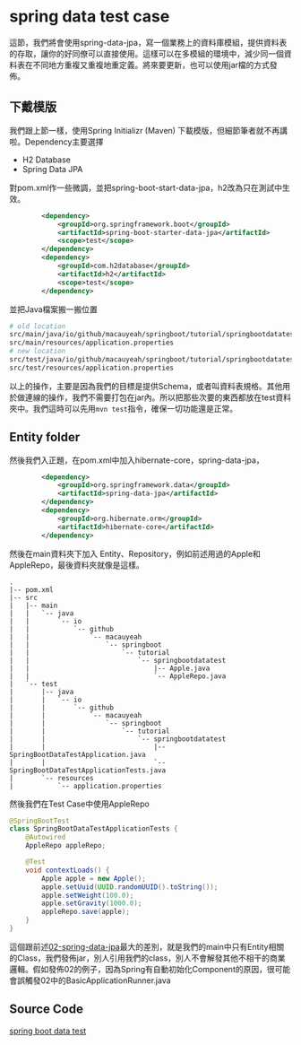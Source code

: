 # spring data test case

這節，我們將會使用spring-data-jpa，寫一個業務上的資料庫模組，提供資料表的存取，讓你的好同僚可以直接使用。這樣可以在多模組的環境中，減少同一個資料表在不同地方重複又重複地重定義。將來要更新，也可以使用jar檔的方式發佈。

## 下戴模版
我們跟上節一樣，使用Spring Initializr (Maven) 下載模版，但細節筆者就不再講啦。Dependency主要選擇
- H2 Database
- Spring Data JPA

對pom.xml作一些微調，並把spring-boot-start-data-jpa，h2改為只在測試中生效。
```xml
		<dependency>
			<groupId>org.springframework.boot</groupId>
			<artifactId>spring-boot-starter-data-jpa</artifactId>
			<scope>test</scope>
		</dependency>
        <dependency>
			<groupId>com.h2database</groupId>
			<artifactId>h2</artifactId>
			<scope>test</scope>
		</dependency>
```

並把Java檔案搬一搬位置

```bash
# old location
src/main/java/io/github/macauyeah/springboot/tutorial/springbootdatatest/SpringBootDataTestApplication.java
src/main/resources/application.properties
# new location
src/test/java/io/github/macauyeah/springboot/tutorial/springbootdatatest/SpringBootDataTestApplication.java
src/test/resources/application.properties
```

以上的操作，主要是因為我們的目標是提供Schema，或者叫資料表規格。其他用於做連線的操作，我們不需要打包在jar內。所以把那些次要的東西都放在test資料夾中。我們這時可以先用```mvn test```指令，確保一切功能還是正常。

## Entity folder
然後我們入正題，在pom.xml中加入hibernate-core，spring-data-jpa，
```xml
        <dependency>
			<groupId>org.springframework.data</groupId>
			<artifactId>spring-data-jpa</artifactId>
		</dependency>
        <dependency>
			<groupId>org.hibernate.orm</groupId>
			<artifactId>hibernate-core</artifactId>
		</dependency>
```

然後在main資料夾下加入 Entity、Repository，例如前述用過的Apple和AppleRepo，最後資料夾就像是這樣。
```
.
|-- pom.xml
|-- src
|   |-- main
|   |   `-- java
|   |       `-- io
|   |           `-- github
|   |               `-- macauyeah
|   |                   `-- springboot
|   |                       `-- tutorial
|   |                           `-- springbootdatatest
|   |                               |-- Apple.java
|   |                               `-- AppleRepo.java
|   `-- test
|       |-- java
|       |   `-- io
|       |       `-- github
|       |           `-- macauyeah
|       |               `-- springboot
|       |                   `-- tutorial
|       |                       `-- springbootdatatest
|       |                           |-- SpringBootDataTestApplication.java
|       |                           `-- SpringBootDataTestApplicationTests.java
|       `-- resources
|           `-- application.properties
```

然後我們在Test Case中使用AppleRepo

```java
@SpringBootTest
class SpringBootDataTestApplicationTests {
	@Autowired
	AppleRepo appleRepo;

	@Test
	void contextLoads() {
		Apple apple = new Apple();
		apple.setUuid(UUID.randomUUID().toString());
		apple.setWeight(100.0);
		apple.setGravity(1000.0);
		appleRepo.save(apple);
	}
}
```

這個跟前述[02-spring-data-jpa](02-spring-data-jpa.md)最大的差別，就是我們的main中只有Entity相關的Class，我們發佈jar，別人引用我們的class，別人不會解發其他不相干的商業邏輯。假如發佈02的例子，因為Spring有自動初始化Component的原因，很可能會誤觸發02中的BasicApplicationRunner.java


## Source Code
[spring boot data test](https://github.com/macauyeah/spring-boot-demo/tree/main/spring-boot-tutorial/spring-boot-data-test)